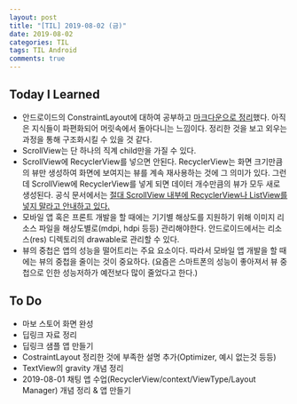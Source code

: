 ```yaml
---
layout: post
title: "[TIL] 2019-08-02 (금)"
date: 2019-08-02
categories: TIL
tags: TIL Android
comments: true
---
```

## Today I Learned
- 안드로이드의 ConstraintLayout에 대하여 공부하고 [마크다운으로 정리](https://github.com/kimshinje/TIL/blob/master/Android/ConstraintLayout.md)했다. 아직은 지식들이 파편화되어 머릿속에서 돌아다니는 느낌이다. 정리한 것을 보고 외우는 과정을 통해 구조화시킬 수 있을 것 같다. 
- ScrollView는 단 하나의 직계 child만을 가질 수 있다. 
- ScrollView에 RecyclerView를 넣으면 안된다. RecyclerView는 화면 크기만큼의 뷰만 생성하여 화면에 보여지는 뷰를 계속 재사용하는 것에 그 의미가 있다. 그런데 ScrollView에 RecyclerView를 넣게 되면 데이터 개수만큼의 뷰가 모두 새로 생성된다. 공식 문서에서는 [절대 ScrollView 내부에 RecyclerView나 ListView를 넣지 말라고 안내하고 있다.](https://developer.android.com/reference/kotlin/android/widget/ScrollView?hl=en)
- 모바일 앱 혹은 프론트 개발을 할 때에는 기기별 해상도를 지원하기 위해 이미지 리소스 파일을 해상도별로(mdpi, hdpi 등등) 관리해야한다. 안드로이드에서는 리소스(res) 디렉토리의 drawable로 관리할 수 있다.
- 뷰의 중첩은 앱의 성능을 떨어트리는 주요 요소이다. 따라서 모바일 앱 개발을 할 때에는 뷰의 중첩을 줄이는 것이 중요하다. (요즘은 스마트폰의 성능이 좋아져서 뷰 중첩으로 인한 성능저하가 예전보다 많이 줄었다고 한다.)

## To Do
- 마보 스토어 화면 완성
- 딥링크 자료 정리
- 딥링크 샘플 앱 만들기
- CostraintLayout 정리한 것에 부족한 설명 추가(Optimizer, 예시 없는것 등등)
- TextView의 gravity 개념 정리
- 2019-08-01 채팅 앱 수업(RecyclerView/context/ViewType/Layout Manager) 개념 정리 & 앱 만들기